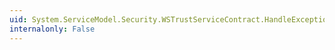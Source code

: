 ```yaml
---
uid: System.ServiceModel.Security.WSTrustServiceContract.HandleException(System.Exception,System.String,System.String,System.ServiceModel.EnvelopeVersion)
internalonly: False
---
```

